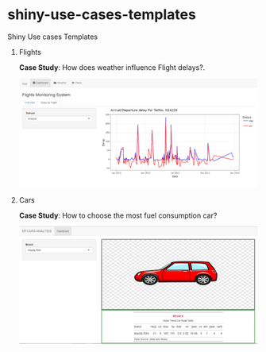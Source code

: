 # shiny-use-cases-templates
Shiny Use cases Templates
1. Flights

    **Case Study**: How does weather influence Flight delays?.

    ![](assets/flights.png)

2. Cars

    **Case Study**: How to choose the most fuel consumption car?

    ![](assets/cars.png)
